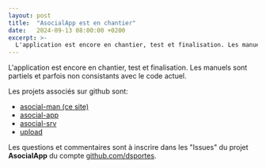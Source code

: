 ```yaml
---
layout: post
title:  "AsocialApp est en chantier"
date:   2024-09-13 08:00:00 +0200
excerpt: >- 
  L'application est encore en chantier, test et finalisation. Les manuels sont partiels et parfois non consistants avec le code actuel.
---
```


L'application est encore en chantier, test et finalisation. Les manuels sont partiels et parfois non consistants avec le code actuel.

Les projets associés sur github sont:
- [asocial-man (ce site)](https://github.com/dsportes/asocial-man)
- [asocial-app](https://github.com/dsportes/asocial-app)
- [asocial-srv](https://github.com/dsportes/asocial-srv)
- [upload](https://github.com/dsportes/upload)

Les questions et commentaires sont à inscrire dans les "Issues" du projet **AsocialApp** du compte [github.com/dsportes](https://github.com/dsportes?tab=projects).
